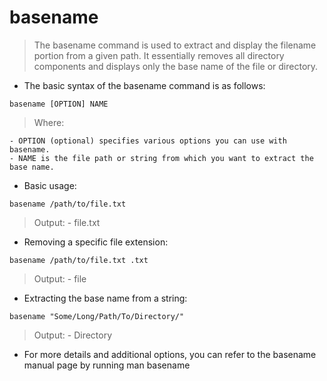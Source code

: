 # basename

> The basename command is used to extract and display the filename portion from a given path.
> It essentially removes all directory components and displays only the base name of the file or directory.

- The basic syntax of the basename command is as follows:

`basename [OPTION] NAME`

> Where:

    - OPTION (optional) specifies various options you can use with basename.
    - NAME is the file path or string from which you want to extract the base name.


- Basic usage:

`basename /path/to/file.txt`

> Output:
    - file.txt

- Removing a specific file extension:

`basename /path/to/file.txt .txt`

> Output:
    - file

- Extracting the base name from a string:

`basename "Some/Long/Path/To/Directory/"`

> Output:
    - Directory

- For more details and additional options, you can refer to the basename manual page by running man basename
